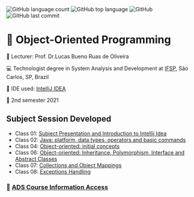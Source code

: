 ![GitHub language count](https://img.shields.io/github/languages/count/souzafcharles/Object-Oriented-Programming)
![GitHub top language](https://img.shields.io/github/languages/top/souzafcharles/Object-Oriented-Programming)
![GitHub](https://img.shields.io/github/license/souzafcharles/Object-Oriented-Programming)
![GitHub last commit](https://img.shields.io/github/last-commit/souzafcharles/Object-Oriented-Programming)


# :symbols: Object-Oriented Programming

:triangular_flag_on_post: Lecturer: Prof. Dr.Lucas Bueno Ruas de Oliveira

:computer: Technologist degree in System Analysis and Development at [IFSP](https://www.ifsp.edu.br/), São Carlos, SP, Brazil

:ticket: IDE used: [IntelliJ IDEA](https://www.jetbrains.com/pt-br/idea/)

:calendar: 2nd semester 2021

## Subject Session Developed

- Class 01: [Subject Presentation and Introduction to Intellij Idea](https://github.com/souzafcharles/Object-Oriented-Programming/tree/master/Class01)
- Class 02: [Java: platform, data types, operators and basic commands](https://github.com/souzafcharles/Object-Oriented-Programming/tree/master/Class02)
- Class 04: [Object-oriented: initial concepts](https://github.com/souzafcharles/Object-Oriented-Programming/tree/master/Class04)
- Class 06: [Object-oriented: Inheritance, Polymorphism, Interface and Abstract Classes](https://github.com/souzafcharles/Object-Oriented-Programming/tree/master/Class06)
- Class 07: [Collections and Object Mappings](https://github.com/souzafcharles/Object-Oriented-Programming/tree/master/Class07)
- Class 08: [Exceptions Handling](https://github.com/souzafcharles/Object-Oriented-Programming/tree/master/Class08)



### :link: [ADS Course Information Access](https://scl.ifsp.edu.br/index.php/cursos.html?id=116:ads&catid=61)
